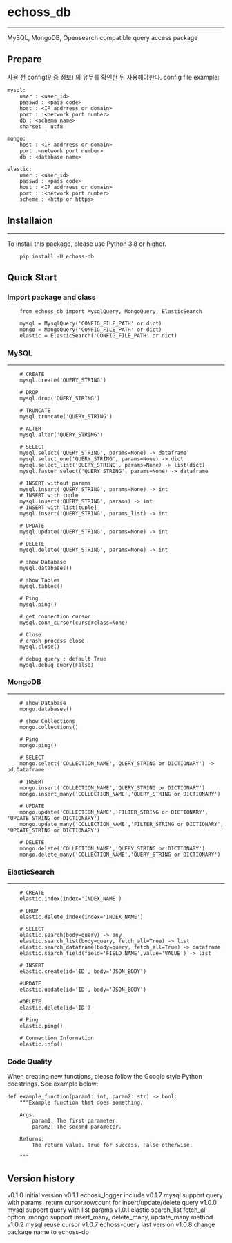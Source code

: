 # echoss_db
-------------
MySQL, MongoDB, Opensearch compatible query access package

## Prepare
사용 전 config(인증 정보) 의 유무를 확인한 뒤 사용해야한다.
config file example:
```
mysql:
    user : <user_id>
    passwd : <pass code>
    host : <IP addrress or domain>
    port : :<network port number>
    db : <schema name>
    charset : utf8

mongo:
    host : <IP addrress or domain>
    port :<network port number>
    db : <database name>

elastic:
    user : <user_id>
    passwd : <pass code>
    host : <IP addrress or domain>
    port : :<network port number>
    scheme : <http or https>
```

## Installaion
-------------
To install this package, please use Python 3.8 or higher.

```
    pip install -U echoss-db
```

## Quick Start

### Import package and class
```
    from echoss_db import MysqlQuery, MongoQuery, ElasticSearch

    mysql = MysqlQuery('CONFIG_FILE_PATH' or dict)
    mongo = MongoQuery('CONFIG_FILE_PATH' or dict)
    elastic = ElasticSearch('CONFIG_FILE_PATH' or dict)
```

### MySQL
-------------
```
    # CREATE
    mysql.create('QUERY_STRING')

    # DROP
    mysql.drop('QUERY_STRING')

    # TRUNCATE
    mysql.truncate('QUERY_STRING')

    # ALTER
    mysql.alter('QUERY_STRING')

    # SELECT
    mysql.select('QUERY_STRING', params=None) -> dataframe
    mysql.select_one('QUERY_STRING', params=None) -> dict
    mysql.select_list('QUERY_STRING', params=None) -> list(dict)
    mysql.faster_select('QUERY_STRING', params=None) -> dataframe

    # INSERT without params
    mysql.insert('QUERY_STRING', params=None) -> int
    # INSERT with tuple
    mysql.insert('QUERY_STRING', params) -> int
    # INSERT with list[tuple]
    mysql.insert('QUERY_STRING', params_list) -> int

    # UPDATE
    mysql.update('QUERY_STRING', params=None) -> int

    # DELETE
    mysql.delete('QUERY_STRING', params=None) -> int

    # show Database
    mysql.databases()

    # show Tables
    mysql.tables()

    # Ping
    mysql.ping()

    # get connection cursor
    mysql.conn_cursor(cursorclass=None)

    # Close
    # crash process close
    mysql.close()

    # debug query : default True
    mysql.debug_query(False)
```

### MongoDB
-------------
```
    # show Database
    mongo.databases()

    # show Collections
    mongo.collections()

    # Ping
    mongo.ping()

    # SELECT
    mongo.select('COLLECTION_NAME','QUERY_STRING or DICTIONARY') -> pd.Dataframe

    # INSERT
    mongo.insert('COLLECTION_NAME','QUERY_STRING or DICTIONARY')
    mongo.insert_many('COLLECTION_NAME','QUERY_STRING or DICTIONARY')

    # UPDATE
    mongo.update('COLLECTION_NAME','FILTER_STRING or DICTIONARY', 'UPDATE_STRING or DICTIONARY')
    mongo.update_many('COLLECTION_NAME','FILTER_STRING or DICTIONARY', 'UPDATE_STRING or DICTIONARY')

    # DELETE
    mongo.delete('COLLECTION_NAME','QUERY_STRING or DICTIONARY')
    mongo.delete_many('COLLECTION_NAME','QUERY_STRING or DICTIONARY')

```

### ElasticSearch
-------------
```
    # CREATE
    elastic.index(index='INDEX_NAME')

    # DROP
    elastic.delete_index(index='INDEX_NAME')

    # SELECT
    elastic.search(body=query) -> any
    elastic.search_list(body=query, fetch_all=True) -> list
    elastic.search_dataframe(body=query, fetch_all=True) -> dataframe
    elastic.search_field(field='FIELD_NAME',value='VALUE') -> list

    # INSERT
    elastic.create(id='ID', body='JSON_BODY')

    #UPDATE
    elastic.update(id='ID', body='JSON_BODY')

    #DELETE
    elastic.delete(id='ID')

    # Ping
    elastic.ping()

    # Connection Information
    elastic.info()
```

### Code Quality
When creating new functions, please follow the Google style Python docstrings. See example below:
```
def example_function(param1: int, param2: str) -> bool:
    """Example function that does something.

    Args:
        param1: The first parameter.
        param2: The second parameter.

    Returns:
        The return value. True for success, False otherwise.

    """
```

## Version history
v0.1.0 initial version
v0.1.1 echoss_logger include
v0.1.7 mysql support query with params. return cursor.rowcount for insert/update/delete query
v1.0.0 mysql support query with list params
v1.0.1 elastic search_list fetch_all option, mongo support insert_many, delete_many, update_many method
v1.0.2 mysql reuse cursor
v1.0.7 echoss-query last version
v1.0.8 change package name to echoss-db
